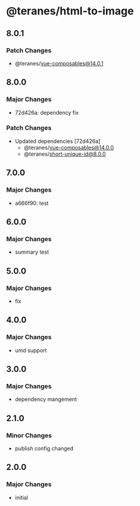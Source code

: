 # @teranes/html-to-image

## 8.0.1

### Patch Changes

- @teranes/vue-composables@14.0.1

## 8.0.0

### Major Changes

- 72d426a: dependency fix

### Patch Changes

- Updated dependencies [72d426a]
  - @teranes/vue-composables@14.0.0
  - @teranes/short-unique-id@8.0.0

## 7.0.0

### Major Changes

- a666f90: test

## 6.0.0

### Major Changes

- summary test

## 5.0.0

### Major Changes

- fix

## 4.0.0

### Major Changes

- umd support

## 3.0.0

### Major Changes

- dependency mangement

## 2.1.0

### Minor Changes

- publish config changed

## 2.0.0

### Major Changes

- initial
